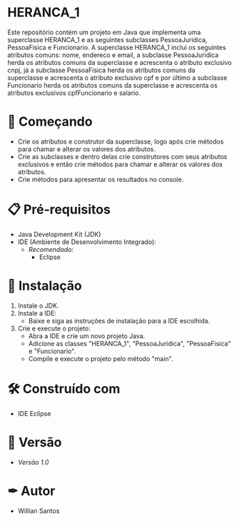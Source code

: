 # HERANCA_1

Este repositório contém um projeto em Java que implementa uma superclasse HERANCA_1 e as seguintes subclasses PessoaJuridica, PessoaFisica e Funcionario. A superclasse HERANCA_1 inclui os seguintes atributos comuns: nome, endereco e email, a subclasse PessoaJuridica herda os atributos comuns da superclasse e acrescenta o atributo exclusivo cnpj, já a subclasse PessoaFisica herda os atributos comuns da superclasse e acrescenta o atributo exclusivo cpf e por último a subclasse Funcionario herda os atributos comuns da superclasse e acrescenta os atributos exclusivos cpfFuncionario e salario.

# 🚀 Começando

- Crie os atributos e construtor da superclasse, logo após crie métodos para chamar e alterar os valores dos atributos.
- Crie as subclasses e dentro delas crie construtores com seus atributos exclusivos e então crie métodos para chamar e alterar os valores dos atributos.
- Crie métodos para apresentar os resultados no console.

# 📋 Pré-requisitos

- Java Development Kit (JDK)
- IDE (Ambiente de Desenvolvimento Integrado):
  - *Recomendado:*
    - Eclipse

# 🔧 Instalação

1. Instale o JDK.
2. Instale a IDE:
   - Baixe e siga as instruções de instalação para a IDE escolhida.
3. Crie e execute o projeto:
   - Abra a IDE e crie um novo projeto Java.
   - Adicione as classes "HERANCA_1", "PessoaJuridica", "PessoaFisica" e "Funcionario".
   - Compile e execute o projeto pelo método "main".

# 🛠 Construído com 

- IDE Eclipse

# 📌 Versão

- *Versão 1.0*

# ✒ Autor

- Willian Santos
